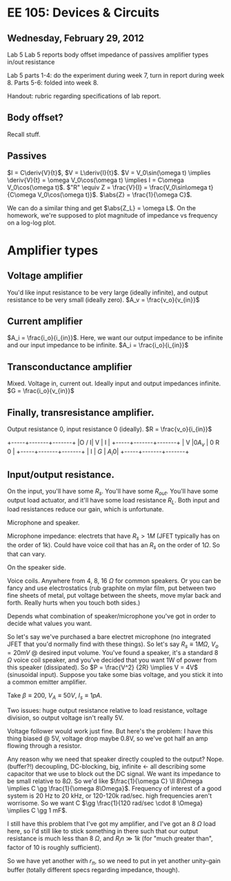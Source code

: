 EE 105: Devices & Circuits
==========================
Wednesday, February 29, 2012
----------------------------
Lab 5
Lab 5 reports
body offset
impedance of passives
amplifier types
in/out resistance

Lab 5 parts 1-4: do the experiment during week 7, turn in report during
week 8. Parts 5-6: folded into week 8.

Handout: rubric regarding specifications of lab report.

Body offset?
------------
Recall stuff.

Passives
--------
$I = C\deriv{V}{t}$, $V = L\deriv{I}{t}$. $V = V_0\sin(\omega t)
\implies \deriv{V}{t} = \omega V_0\cos(\omega t) \implies I = C\omega
V_0\cos(\omega t)$. $"R" \equiv Z = \frac{V}{I} = \frac{V_0\sin\omega
t}{C\omega V_0\cos(\omega t)}$. $\abs{Z} = \frac{1}{\omega C}$.

We can do a similar thing and get $\abs{Z_L} = \omega L$. On the homework,
we're supposed to plot magnitude of impedance vs frequency on a log-log
plot.

Amplifier types
===============

Voltage amplifier
-----------------
You'd like input resistance to be very large (ideally
infinite), and output resistance to be very small (ideally zero). $A_v =
\frac{v_o}{v_{in}}$

Current amplifier
-----------------
$A_i = \frac{i_o}{i_{in}}$. Here, we want our output impedance to be infinite
and our input impedance to be infinite. $A_i = \frac{i_o}{i_{in}}$

Transconductance amplifier
--------------------------
Mixed. Voltage in, current out. Ideally input and output impedances
infinite. $G = \frac{i_o}{v_{in}}$

Finally, transresistance amplifier.
-----------------------------------
Output resistance 0, input resistance 0 (ideally). $R = \frac{v_o}{i_{in}}$

+-----+-------+-------+
|O / I|   V   |   I   |
+-----+-------+-------+
|  V  |0$A_v$ | 0 R 0 |
+-----+-------+-------+
|  I  |  $G$  | $A_i$0|
+-----+-------+-------+

Input/output resistance.
------------------------

On the input, you'll have some $R_s$. You'll have some $R_{out}$. You'll
have some output load actuator, and it'll have some load resistance
$R_L$. Both input and load resistances reduce our gain, which is
unfortunate.

Microphone and speaker.

Microphone impedance: electrets that have $R_s > 1M$ (JFET typically has on
the order of $1k$). Could have voice coil that has an $R_s$ on the order of
$1\Omega$. So that can vary.

On the speaker side.

Voice coils. Anywhere from 4, 8, 16 $\Omega$ for common speakers. Or you
can be fancy and use electrostatics (rub graphite on mylar film, put
between two fine sheets of metal, put voltage between the sheets, move
mylar back and forth. Really hurts when you touch both sides.)

Depends what combination of speaker/microphone you've got in order to
decide what values you want.

So let's say we've purchased a bare electret microphone (no integrated JFET
that you'd normally find with these things). So let's say $R_s \equiv
1M\Omega$, $V_o = 20mV$ @ desired input volume. You've found a speaker,
it's a standard 8 $\Omega$ voice coil speaker, and you've decided that you
want 1W of power from this speaker (dissipated). So $P = \frac{V^2} {2R}
\implies V = 4V$ (sinusoidal input). Suppose you take some bias voltage,
and you stick it into a common emitter amplifier.

Take $\beta \equiv 200$, $V_A \equiv 50V$, $I_s \equiv 1 pA$.

Two issues: huge output resistance relative to load resistance, voltage
division, so output voltage isn't really 5V.

Voltage follower would work just fine. But here's the problem: I have this
thing biased @ 5V, voltage drop maybe 0.8V, so we've got half an amp
flowing through a resistor.

Any reason why we need that speaker directly coupled to the output?
Nope. (buffer?!) decoupling, DC-blocking, big, infinite <- all describing
some capacitor that we use to block out the DC signal. We want its
impedance to be small relative to 8$\Omega$. So we'd like $\frac{1}{\omega
C} \ll 8\Omega \implies C \gg \frac{1}{\omega 8\Omega}$. Frequency of
interest of a good system is 20 Hz to 20 kHz, or 120-120k rad/sec. high
frequencies aren't worrisome. So we want C $\gg \frac{1}{120 rad/sec \cdot 8
\Omega} \implies C \gg 1 mF$.

I still have this problem that I've got my amplifier, and I've got an 8
$\Omega$ load here, so I'd still like to stick something in there such that
our output resistance is much less than 8 $\Omega$, and $R_in \gg 1k$ (for
"much greater than", factor of 10 is roughly sufficient).

So we have yet another with $r_\pi$, so we need to put in yet another
unity-gain buffer (totally different specs regarding impedance, though).
